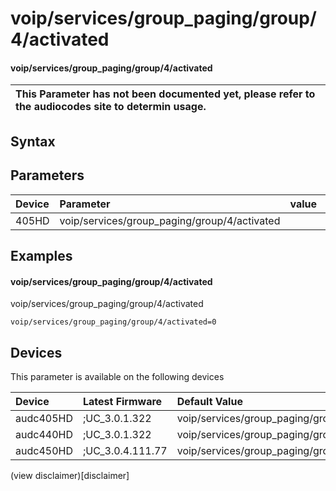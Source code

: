 ﻿---
description: voip/services/group_paging/group/4/activated
search: false
---

# voip/services/group_paging/group/4/activated

#### voip/services/group_paging/group/4/activated


| This Parameter has not been documented yet, please refer to the audiocodes site to determin usage.  | 
| :--- |

## Syntax

## Parameters
|Device|Parameter|value|Description|
|:---|:---|:---|:---|
| 405HD | voip/services/group_paging/group/4/activated |  |  |

## Examples
#### voip/services/group_paging/group/4/activated

voip/services/group_paging/group/4/activated

```
voip/services/group_paging/group/4/activated=0
```

## Devices
This parameter is available on the following devices

| Device | Latest Firmware | Default Value |
|:---|:---|:---|
| audc405HD | ;UC_3.0.1.322 | voip/services/group_paging/group/4/activated=0 
| audc440HD | ;UC_3.0.1.322 | voip/services/group_paging/group/4/activated=0 
| audc450HD | ;UC_3.0.4.111.77 | voip/services/group_paging/group/4/activated=0 

(view disclaimer)[disclaimer]
